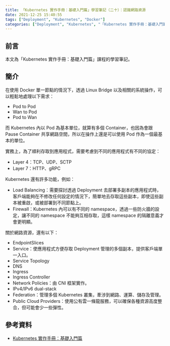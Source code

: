 ```yaml
---
title: 「Kubernetes 實作手冊：基礎入門篇」學習筆記（二十）：認識網路資源
date: 2021-12-25 15:40:55
tags: ["Deployment", "Kubernetes", "Docker"]
categories: ["Deployment", "Kubernetes", "「Kubernetes 實作手冊：基礎入門篇」Study Notes"]
---
```


## 前言

本文為「Kubernetes 實作手冊：基礎入門篇」課程的學習筆記。

## 簡介

在使用 Docker 單一節點的情況下，透過 Linux Bridge 以及相關的系統操作，可以輕鬆地處理以下需求：

- Pod to Pod
- Wan to Pod
- Pod to Wan

而 Kubernetes 內以 Pod 為基本單位，就算有多個 Container，也因為會跟 Pause Container 共享網路空間，所以在操作上還是可以使用 Pod 作為一個最基本的單位。

實務上，為了順利存取到應用程式，需要考慮到不同的應用程式有不同的協定：

- Layer 4：TCP、UDP、SCTP
- Layer 7：HTTP、gRPC

Kubernetes 還有許多功能，例如：

- Load Balancing：需要探討透過 Deployment 去部署多副本的應用程式時，客戶端能夠在不修改任何設定的情況下，簡單地去存取這些副本，即使這些副本被重啟，或被部署到不同節點上。
- Firewall：Kubernetes 內可以有不同的 namespace，透過一些防火牆的設定，讓不同的 namespace 不能夠互相存取，這樣 namespace 的隔離意義才會更明顯。

關於網路資源，還有以下：

- EndpointSlices
- Service：使應用程式方便存取 Deployment 管理的多個副本，提供客戶端單一入口。
- Service Topology
- DNS
- Ingress
- Ingress Controller
- Network Policies：由 CNI 框架實作。
- IPv4/IPv6 dual-stack
- Federation：管理多個 Kubernetes 叢集，牽涉到網路、運算、儲存及管理。
- Public Cloud Providers：使用公有雲一條龍服務，可以確保各種資源高度整合，但可能會少一些彈性。

## 參考資料

- [Kubernetes 實作手冊：基礎入門篇](https://hiskio.com/courses/349/about)
